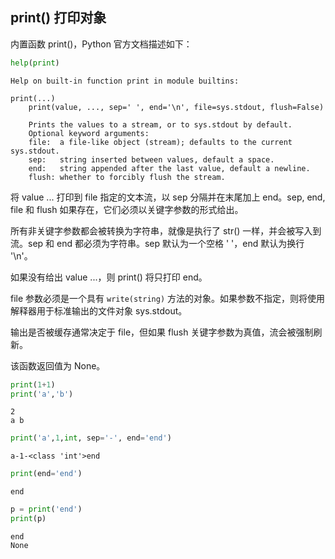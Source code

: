 ## print() 打印对象

内置函数 print()，Python 官方文档描述如下：


```python
help(print)
```

    Help on built-in function print in module builtins:
    
    print(...)
        print(value, ..., sep=' ', end='\n', file=sys.stdout, flush=False)
        
        Prints the values to a stream, or to sys.stdout by default.
        Optional keyword arguments:
        file:  a file-like object (stream); defaults to the current sys.stdout.
        sep:   string inserted between values, default a space.
        end:   string appended after the last value, default a newline.
        flush: whether to forcibly flush the stream.
    
    

将 value ... 打印到 file 指定的文本流，以 sep 分隔并在末尾加上 end。sep, end, file 和 flush 如果存在，它们必须以关键字参数的形式给出。

所有非关键字参数都会被转换为字符串，就像是执行了 str() 一样，并会被写入到流。sep 和 end 都必须为字符串。sep 默认为一个空格 ' '，end 默认为换行 '\n'。

如果没有给出 value ...，则 print() 将只打印 end。

file 参数必须是一个具有 `write(string)` 方法的对象。如果参数不指定，则将使用解释器用于标准输出的文件对象 sys.stdout。

输出是否被缓存通常决定于 file，但如果 flush 关键字参数为真值，流会被强制刷新。

该函数返回值为 None。


```python
print(1+1)
print('a','b')
```

    2
    a b
    


```python
print('a',1,int, sep='-', end='end')
```

    a-1-<class 'int'>end


```python
print(end='end')
```

    end


```python
p = print('end')
print(p)
```

    end
    None
    
